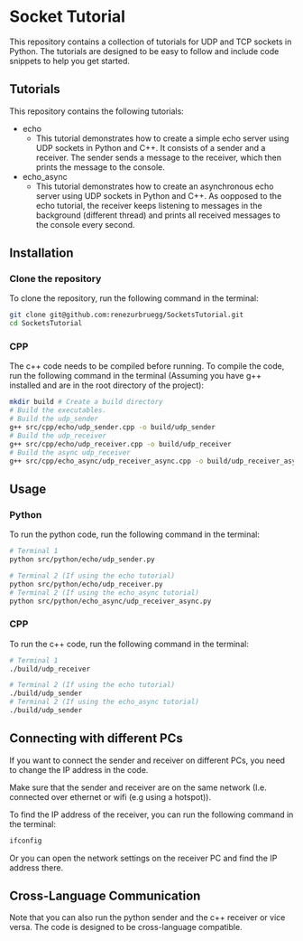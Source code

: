 # Socket Tutorial

This repository contains a collection of tutorials for UDP and TCP sockets in Python. The tutorials are designed to be easy to follow and include code snippets to help you get started.


## Tutorials
This repository contains the following tutorials:
- echo
  - This tutorial demonstrates how to create a simple echo server using UDP sockets in Python and C++. It consists of a sender and a receiver. The sender sends a message to the receiver, which then prints the message to the console.
- echo_async
  - This tutorial demonstrates how to create an asynchronous echo server using UDP sockets in Python and C++. As oopposed to the echo tutorial, the receiver keeps listening to messages in the background (different thread) and prints all received messages to the console every second.
## Installation
### Clone the repository
To clone the repository, run the following command in the terminal:

```bash
git clone git@github.com:renezurbruegg/SocketsTutorial.git
cd SocketsTutorial
```

### CPP
The c++ code needs to be compiled before running. To compile the code, run the following command in the terminal (Assuming you have g++ installed and are in the root directory of the project):

```bash
mkdir build # Create a build directory
# Build the executables. 
# Build the udp_sender
g++ src/cpp/echo/udp_sender.cpp -o build/udp_sender
# Build the udp_receiver
g++ src/cpp/echo/udp_receiver.cpp -o build/udp_receiver
# Build the async udp_receiver
g++ src/cpp/echo_async/udp_receiver_async.cpp -o build/udp_receiver_async -lpthread
```

## Usage
### Python
To run the python code, run the following command in the terminal:

```bash
# Terminal 1
python src/python/echo/udp_sender.py

# Terminal 2 (If using the echo tutorial)
python src/python/echo/udp_receiver.py
# Terminal 2 (If using the echo_async tutorial)
python src/python/echo_async/udp_receiver_async.py
```

### CPP
To run the c++ code, run the following command in the terminal:

```bash
# Terminal 1
./build/udp_receiver

# Terminal 2 (If using the echo tutorial)
./build/udp_sender
# Terminal 2 (If using the echo_async tutorial)
./build/udp_sender
```


## Connecting with different PCs
If you want to connect the sender and receiver on different PCs, you need to change the IP address in the code.

Make sure that the sender and receiver are on the same network (I.e. connected over ethernet or wifi (e.g using a hotspot)).

To find the IP address of the receiver, you can run the following command in the terminal:
```bash
ifconfig
```
Or you can open the network settings on the receiver PC and find the IP address there.


## Cross-Language Communication
Note that you can also run the python sender and the c++ receiver or vice versa. The code is designed to be cross-language compatible.

